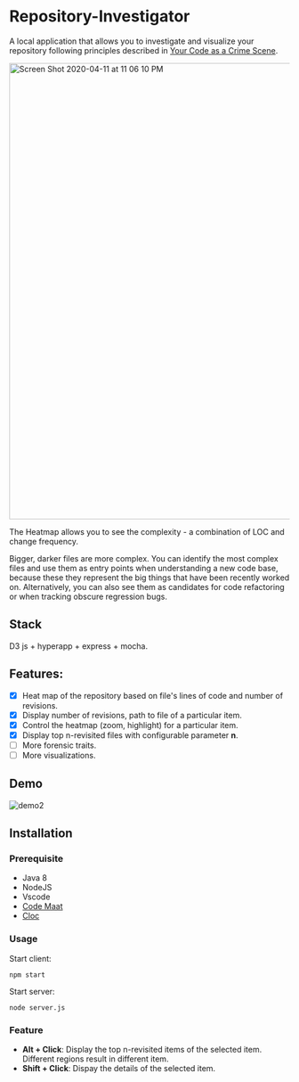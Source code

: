 # Repository-Investigator

A local application that allows you to investigate and visualize your repository following principles described in [Your Code as a Crime Scene](https://www.amazon.com/Your-Code-Crime-Scene-Bottlenecks/dp/1680500384). 

<img width="819" alt="Screen Shot 2020-04-11 at 11 06 10 PM" src="https://user-images.githubusercontent.com/16775806/79050348-98729f80-7c53-11ea-9a08-29e19a418551.png">


The Heatmap allows you to see the complexity - a combination of LOC and change frequency.

Bigger, darker files are more complex. You can identify the most complex files and use them as entry points when understanding a new code base, because these they represent the big things that have been recently worked on. 
Alternatively, you can also see them as candidates for code refactoring or when tracking obscure regression bugs.

## Stack
D3 js + hyperapp + express + mocha.

## Features: 
- [X] Heat map of the repository based on file's lines of code and number of revisions.
- [X] Display number of revisions, path to file of a particular item.
- [X] Control the heatmap (zoom, highlight) for a particular item.
- [X] Display top n-revisited files with configurable parameter **n**.
- [ ] More forensic traits.
- [ ] More visualizations.

## Demo

![demo2](https://user-images.githubusercontent.com/16775806/79049411-bccb7d80-7c4d-11ea-9575-6805778b8269.gif)


## Installation
### Prerequisite
- Java 8
- NodeJS
- Vscode
- [Code Maat](https://github.com/adamtornhill/code-maat)
- [Cloc](https://github.com/AlDanial/cloc#install-via-package-manager)

### Usage
Start client:
```
npm start
```
Start server:
```
node server.js
```

### Feature
- **Alt + Click**: Display the top n-revisited items of the selected item. Different regions result in different item.
- **Shift + Click**: Dispay the details of the selected item.
